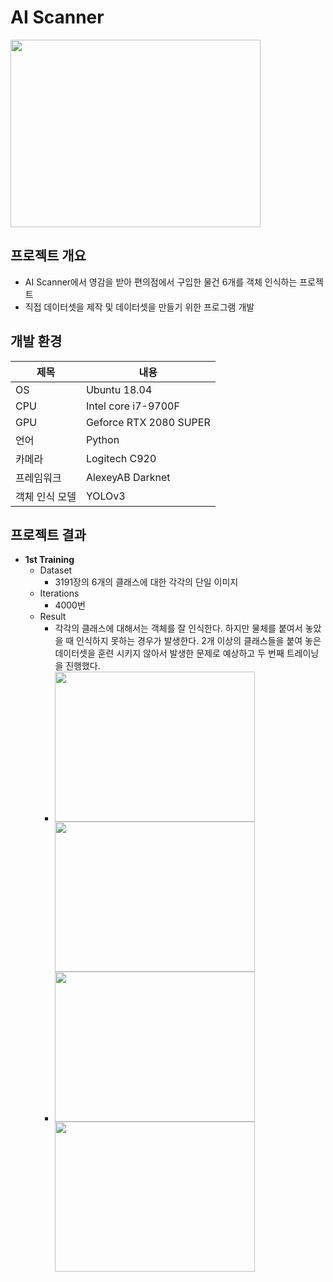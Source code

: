 # AI Scanner
<div>
<img src="https://user-images.githubusercontent.com/55565351/90864418-97086f00-e3cb-11ea-9bbc-f180db242b3b.png" width="400" height="300"/>
</div>

## 프로젝트 개요
* AI Scanner에서 영감을 받아 편의점에서 구입한 물건 6개를 객체 인식하는 프로젝트
* 직접 데이터셋을 제작 및 데이터셋을 만들기 위한 프로그램 개발

## 개발 환경
제목 | 내용
--------- | --------
OS | Ubuntu 18.04
CPU | Intel core i7-9700F
GPU | Geforce RTX 2080 SUPER
언어 | Python
카메라 | Logitech C920
프레임워크 | AlexeyAB Darknet
객체 인식 모델 | YOLOv3

## 프로젝트 결과
* **1st Training**
  + Dataset
    + 3191장의 6개의 클래스에 대한 각각의 단일 이미지
  + Iterations
     + 4000번
  + Result
     + 각각의 클래스에 대해서는 객체를 잘 인식한다. 하지만 물체를 붙여서 놓았을 때 인식하지 못하는 경우가 발생한다. 2개 이상의 클래스들을 붙여 놓은 데이터셋을 훈련 시키지 않아서 발생한 문제로 예상하고 두 번째 트레이닝을 진행했다. 
     + <div>
       <img src="https://user-images.githubusercontent.com/55565351/90865951-27e04a00-e3ce-11ea-9390-6e710154d7ef.png" width="320" height="240"/>
       <img src="https://user-images.githubusercontent.com/55565351/90866174-768de400-e3ce-11ea-914b-52919b7b1678.png" width="320" height="240"/>
       </div>
     + <div>
       <img src="https://user-images.githubusercontent.com/55565351/90866254-991ffd00-e3ce-11ea-8922-ac10ca46c21a.png" width="320" height="240"/>
       <img src="https://user-images.githubusercontent.com/55565351/90866358-bb197f80-e3ce-11ea-8383-4d32740572f3.png" width="320" height="240"/>
       </div>
